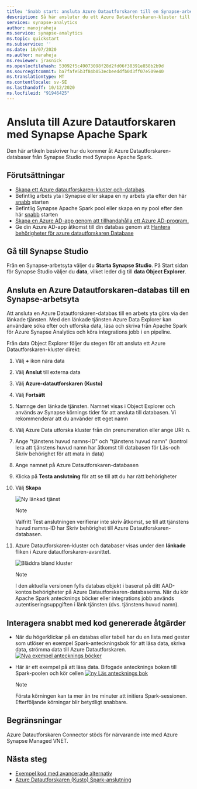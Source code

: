 ```yaml
---
title: 'Snabb start: ansluta Azure Datautforskaren till en Synapse-arbetsyta'
description: Så här ansluter du ett Azure Datautforskaren-kluster till en Synapse-arbetsyta med Azure Synapse Apache Spark
services: synapse-analytics
author: manojraheja
ms.service: synapse-analytics
ms.topic: quickstart
ms.subservice: ''
ms.date: 10/07/2020
ms.author: maraheja
ms.reviewer: jrasnick
ms.openlocfilehash: 53092f5c49073098f28d2fd06f38391e858b2b9d
ms.sourcegitcommit: ba7fafe5b3f84b053ecbeeddfb0d3ff07e509e40
ms.translationtype: MT
ms.contentlocale: sv-SE
ms.lasthandoff: 10/12/2020
ms.locfileid: "91946425"
---
```

# <a name="connect-to-azure-data-explorer-using-synapse-apache-spark"></a>Ansluta till Azure Datautforskaren med Synapse Apache Spark

Den här artikeln beskriver hur du kommer åt Azure Datautforskaren-databaser från Synapse Studio med Synapse Apache Spark. 

## <a name="prerequisites"></a>Förutsättningar

* [Skapa ett Azure datautforskaren-kluster och-databas](/azure/data-explorer/create-cluster-database-portal).
* Befintlig arbets yta i Synapse eller skapa en ny arbets yta efter den här [snabb](./quickstart-create-workspace.md) starten 
* Befintlig Synapse Apache Spark pool eller skapa en ny pool efter den här [snabb](./quickstart-create-apache-spark-pool-portal.md) starten
* [Skapa en Azure AD-app genom att tillhandahålla ett Azure AD-program.](/azure/data-explorer/kusto/management/access-control/how-to-provision-aad-app)
* Ge din Azure AD-app åtkomst till din databas genom att [Hantera behörigheter för azure datautforskaren Database](/azure/data-explorer/manage-database-permissions)

## <a name="navigate-to-synapse-studio"></a>Gå till Synapse Studio

Från en Synapse-arbetsyta väljer du **Starta Synapse Studio**. På Start sidan för Synapse Studio väljer du **data**, vilket leder dig till **data Object Explorer**.

## <a name="connect-an-azure-data-explorer-database-to-a-synapse-workspace"></a>Ansluta en Azure Datautforskaren-databas till en Synapse-arbetsyta

Att ansluta en Azure Datautforskaren-databas till en arbets yta görs via den länkade tjänsten. Med den länkade tjänsten Azure Data Explorer kan användare söka efter och utforska data, läsa och skriva från Apache Spark för Azure Synapse Analytics och köra integrations jobb i en pipeline.

Från data Object Explorer följer du stegen för att ansluta ett Azure Datautforskaren-kluster direkt:

1. Välj **+** ikon nära data
2. Välj **Anslut** till externa data
3. Välj **Azure-datautforskaren (Kusto)**
5. Välj **Fortsätt**
6. Namnge den länkade tjänsten. Namnet visas i Object Explorer och används av Synapse körnings tider för att ansluta till databasen. Vi rekommenderar att du använder ett eget namn
7. Välj Azure Data utforska kluster från din prenumeration eller ange URI: n.
8. Ange "tjänstens huvud namns-ID" och "tjänstens huvud namn" (kontrol lera att tjänstens huvud namn har åtkomst till databasen för Läs-och Skriv behörighet för att mata in data)
9. Ange namnet på Azure Datautforskaren-databasen
10. Klicka på **Testa anslutning** för att se till att du har rätt behörigheter
11. Välj **Skapa**

    ![Ny länkad tjänst](./media/quickstart-connect-azure-data-explorer/003-new-linked-service.png)

    > [!NOTE]
    > Valfritt Test anslutningen verifierar inte skriv åtkomst, se till att tjänstens huvud namns-ID har Skriv behörighet till Azure Datautforskaren-databasen.

12. Azure Datautforskaren-kluster och databaser visas under den  **länkade** fliken i Azure datautforskaren-avsnittet. 

    ![Bläddra bland kluster](./media/quickstart-connect-azure-data-explorer/004-browse-clusters.png)

    > [!NOTE] 
    > I den aktuella versionen fylls databas objekt i baserat på ditt AAD-kontos behörigheter på Azure Datautforskaren-databaserna. När du kör Apache Spark antecknings böcker eller integrations jobb används autentiseringsuppgiften i länk tjänsten (dvs. tjänstens huvud namn).


## <a name="quickly-interact-with-code-generated-actions"></a>Interagera snabbt med kod genererade åtgärder

* När du högerklickar på en databas eller tabell har du en lista med gester som utlöser en exempel Spark-anteckningsbok för att läsa data, skriva data, strömma data till Azure Datautforskaren. 
    [![Nya exempel antecknings böcker](./media/quickstart-connect-azure-data-explorer/005-new-notebook.png)](./media/quickstart-connect-azure-data-explorer/005-new-notebook.png#lightbox)

* Här är ett exempel på att läsa data. Bifogade antecknings boken till Spark-poolen och kör cellen [ ![ ny Läs antecknings bok](./media/quickstart-connect-azure-data-explorer/006-read-data.png)](./media/quickstart-connect-azure-data-explorer/006-read-data.png#lightbox)

   > [!NOTE] 
   > Första körningen kan ta mer än tre minuter att initiera Spark-sessionen. Efterföljande körningar blir betydligt snabbare.  


## <a name="limitations"></a>Begränsningar
Azure Datautforskaren Connector stöds för närvarande inte med Azure Synapse Managed VNET.


## <a name="next-steps"></a>Nästa steg

* [Exempel kod med avancerade alternativ](https://github.com/Azure/azure-kusto-spark/blob/master/samples/src/main/python/SynapseSample.py)
* [Azure Datautforskaren (Kusto) Spark-anslutning](https://github.com/Azure/azure-kusto-spark)